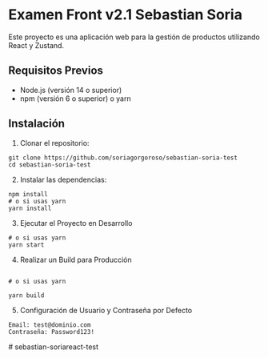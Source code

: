 # Examen Front v2.1 Sebastian Soria

Este proyecto es una aplicación web para la gestión de productos utilizando React y Zustand.

## Requisitos Previos

- Node.js (versión 14 o superior)
- npm (versión 6 o superior) o yarn

## Instalación

1. Clonar el repositorio:

```
git clone https://github.com/soriagorgoroso/sebastian-soria-test
cd sebastian-soria-test
```

2. Instalar las dependencias:

```
npm install
# o si usas yarn
yarn install
```

3. Ejecutar el Proyecto en Desarrollo

```npm start
# o si usas yarn
yarn start
```

4. Realizar un Build para Producción

```npm run build

# o si usas yarn

yarn build
```

5. Configuración de Usuario y Contraseña por Defecto

```
Email: test@dominio.com
Contraseña: Password123!
```
#   s e b a s t i a n - s o r i a r e a c t - t e s t 
 
 
